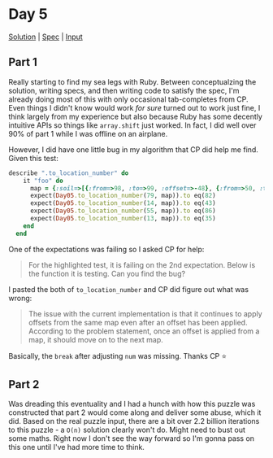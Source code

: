 # Day 5

[Solution](../lib/day05.rb) | [Spec](../spec/day05_spec.rb) | [Input](../input/day05.txt)

## Part 1

Really starting to find my sea legs with Ruby. Between conceptualzing the solution, writing specs, and then writing code
to satisfy the spec, I'm already doing most of this with only occasional tab-completes from CP. Even things I didn't
know would work _for sure_ turned out to work just fine, I think largely from my experience but also because Ruby has
some decently intuitive APIs so things like `array.shift` just worked. In fact, I did well over 90% of part 1 while I
was offline on an airplane.

However, I did have one little bug in my algorithm that CP did help me find. Given this test:

```ruby
describe ".to_location_number" do
    it "foo" do
      map = {:soil=>[{:from=>98, :to=>99, :offset=>-48}, {:from=>50, :to=>97, :offset=>2}], :fertilizer=>[{:from=>15, :to=>51, :offset=>-15}, {:from=>52, :to=>53, :offset=>-15}, {:from=>0, :to=>14, :offset=>39}], :water=>[{:from=>53, :to=>60, :offset=>-4}, {:from=>11, :to=>52, :offset=>-11}, {:from=>0, :to=>6, :offset=>42}, {:from=>7, :to=>10, :offset=>50}], :light=>[{:from=>18, :to=>24, :offset=>70}, {:from=>25, :to=>94, :offset=>-7}], :temperature=>[{:from=>77, :to=>99, :offset=>-32}, {:from=>45, :to=>63, :offset=>36}, {:from=>64, :to=>76, :offset=>4}], :humidity=>[{:from=>69, :to=>69, :offset=>-69}, {:from=>0, :to=>68, :offset=>1}], :location=>[{:from=>56, :to=>92, :offset=>4}, {:from=>93, :to=>96, :offset=>-37}]}
      expect(Day05.to_location_number(79, map)).to eq(82)
      expect(Day05.to_location_number(14, map)).to eq(43)
      expect(Day05.to_location_number(55, map)).to eq(86)
      expect(Day05.to_location_number(13, map)).to eq(35)
    end
  end
```

One of the expectations was failing so I asked CP for help:

> For the highlighted test, it is failing on the 2nd expectation. Below is the function it is testing. Can you find the bug?

I pasted the both of `to_location_number` and CP did figure out what was wrong:

> The issue with the current implementation is that it continues to apply offsets from the same map even after an offset
> has been applied. According to the problem statement, once an offset is applied from a map, it should move on to the
> next map.

Basically, the `break` after adjusting `num` was missing. Thanks CP ⭐

## Part 2

Was dreading this eventuality and I had a hunch with how this puzzle was constructed that part 2 would come along and
deliver some abuse, which it did. Based on the real puzzle input, there are a bit over 2.2 billion iterations to this
puzzle - a `O(n)` solution clearly won't do. Might need to bust out some maths. Right now I don't see the way forward so
I'm gonna pass on this one until I've had more time to think.